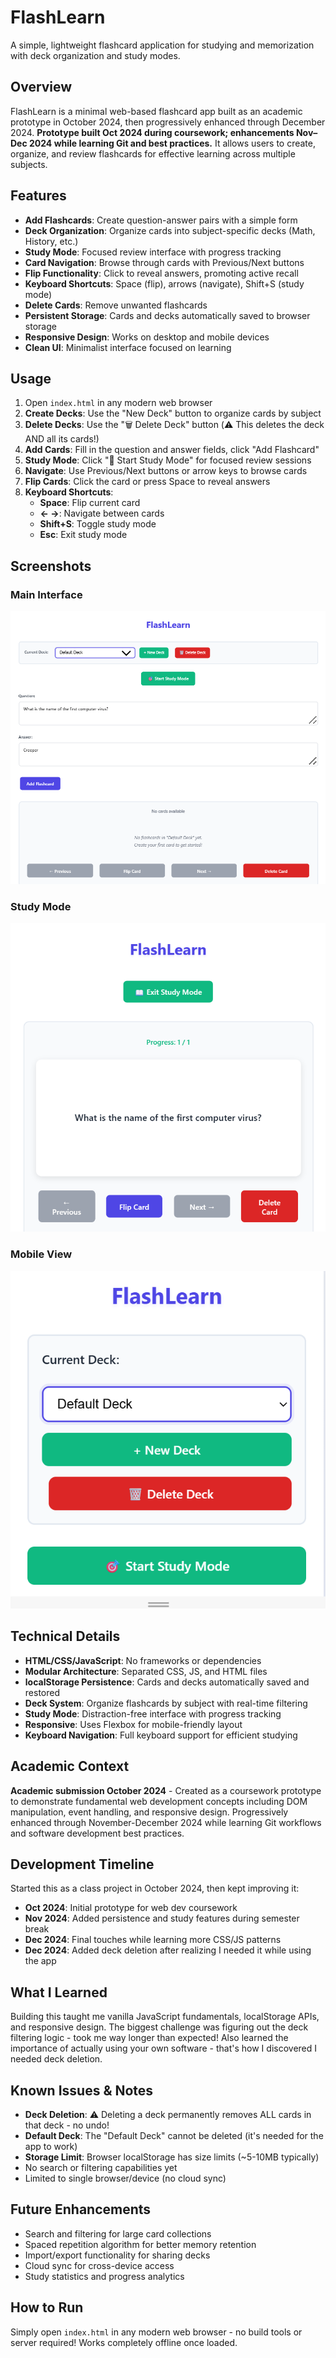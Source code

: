 # FlashLearn

A simple, lightweight flashcard application for studying and memorization with deck organization and study modes.

## Overview

FlashLearn is a minimal web-based flashcard app built as an academic prototype in October 2024, then progressively enhanced through December 2024. **Prototype built Oct 2024 during coursework; enhancements Nov–Dec 2024 while learning Git and best practices.** It allows users to create, organize, and review flashcards for effective learning across multiple subjects.

## Features

- **Add Flashcards**: Create question-answer pairs with a simple form
- **Deck Organization**: Organize cards into subject-specific decks (Math, History, etc.)
- **Study Mode**: Focused review interface with progress tracking
- **Card Navigation**: Browse through cards with Previous/Next buttons
- **Flip Functionality**: Click to reveal answers, promoting active recall
- **Keyboard Shortcuts**: Space (flip), arrows (navigate), Shift+S (study mode)
- **Delete Cards**: Remove unwanted flashcards
- **Persistent Storage**: Cards and decks automatically saved to browser storage
- **Responsive Design**: Works on desktop and mobile devices
- **Clean UI**: Minimalist interface focused on learning

## Usage

1. Open `index.html` in any modern web browser
2. **Create Decks**: Use the "New Deck" button to organize cards by subject
3. **Delete Decks**: Use the "🗑️ Delete Deck" button (⚠️ This deletes the deck AND all its cards!)
4. **Add Cards**: Fill in the question and answer fields, click "Add Flashcard"
4. **Study Mode**: Click "🎯 Start Study Mode" for focused review sessions
5. **Navigate**: Use Previous/Next buttons or arrow keys to browse cards
6. **Flip Cards**: Click the card or press Space to reveal answers
7. **Keyboard Shortcuts**:
   - **Space**: Flip current card
   - **← →**: Navigate between cards  
   - **Shift+S**: Toggle study mode
   - **Esc**: Exit study mode

## Screenshots

### Main Interface
![Main Interface](screenshots/main-interface.png)

### Study Mode
![Study Mode](screenshots/study-mode.png)

### Mobile View
![Mobile Responsive](screenshots/mobile-view.png)

## Technical Details

- **HTML/CSS/JavaScript**: No frameworks or dependencies
- **Modular Architecture**: Separated CSS, JS, and HTML files
- **localStorage Persistence**: Cards and decks automatically saved and restored
- **Deck System**: Organize flashcards by subject with real-time filtering
- **Study Mode**: Distraction-free interface with progress tracking  
- **Responsive**: Uses Flexbox for mobile-friendly layout
- **Keyboard Navigation**: Full keyboard support for efficient studying

## Academic Context

**Academic submission October 2024** - Created as a coursework prototype to demonstrate fundamental web development concepts including DOM manipulation, event handling, and responsive design. Progressively enhanced through November-December 2024 while learning Git workflows and software development best practices.

## Development Timeline

Started this as a class project in October 2024, then kept improving it:
- **Oct 2024**: Initial prototype for web dev coursework
- **Nov 2024**: Added persistence and study features during semester break
- **Dec 2024**: Final touches while learning more CSS/JS patterns
- **Dec 2024**: Added deck deletion after realizing I needed it while using the app

## What I Learned
Building this taught me vanilla JavaScript fundamentals, localStorage APIs, and responsive design. The biggest challenge was figuring out the deck filtering logic - took me way longer than expected! Also learned the importance of actually using your own software - that's how I discovered I needed deck deletion.

## Known Issues & Notes
- **Deck Deletion**: ⚠️ Deleting a deck permanently removes ALL cards in that deck - no undo!
- **Default Deck**: The "Default Deck" cannot be deleted (it's needed for the app to work)
- **Storage Limit**: Browser localStorage has size limits (~5-10MB typically)
- No search or filtering capabilities yet
- Limited to single browser/device (no cloud sync)

## Future Enhancements

- Search and filtering for large card collections
- Spaced repetition algorithm for better memory retention
- Import/export functionality for sharing decks
- Cloud sync for cross-device access
- Study statistics and progress analytics

## How to Run

Simply open `index.html` in any modern web browser - no build tools or server required! Works completely offline once loaded.

